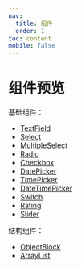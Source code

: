 ```yaml
---
nav:
  title: 组件
  order: 1
toc: content
mobile: false
---
```


# 组件预览


基础组件：
* [TextField](/components/Text-Field)
* [Select](/components/Select)
* [MultipleSelect](/components/Multiple-Select)
* [Radio](/components/Radio)
* [Checkbox](/components/Checkbox)
* [DatePicker](/components/Date-Picker)
* [TimePicker](/components/Time-Picker)
* [DateTimePicker](/components/Date-Time-Picker)
* [Switch](/components/Switch)
* [Rating](/components/Rating)
* [Slider](/components/Slider)


结构组件：
* [ObjectBlock](/components/Object-Block)
* [ArrayList](/components/Array-List)
